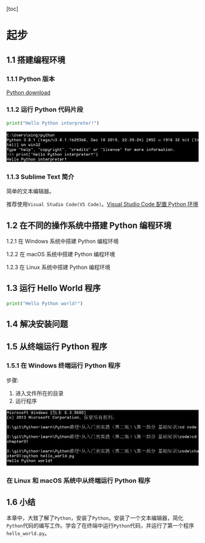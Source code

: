[toc]

# 起步

## 1.1 搭建编程环境

### 1.1.1 Python 版本

[Python download](https://www.python.org/downloads/)

### 1.1.2 运行 Python 代码片段

```python
print("Hello Python interpreter!")
```

<img src="./reference/chapter01/1.1.2Python代码片段.jpg"/>

### 1.1.3 Sublime Text 简介

简单的文本编辑器。

推荐使用`Visual Studio Code(VS Code)`。[Visual Studio Code 配置 Python 环境](https://blog.csdn.net/actionwind/article/details/104032418?spm=1001.2101.3001.6650.1&utm_medium=distribute.pc_relevant.none-task-blog-2%7Edefault%7ECTRLIST%7ERate-1-104032418-blog-114673705.235%5Ev28%5Epc_relevant_default_base1&depth_1-utm_source=distribute.pc_relevant.none-task-blog-2%7Edefault%7ECTRLIST%7ERate-1-104032418-blog-114673705.235%5Ev28%5Epc_relevant_default_base1&utm_relevant_index=2)

## 1.2 在不同的操作系统中搭建 Python 编程环境

1.2.1 在 Windows 系统中搭建 Python 编程环境

1.2.2 在 macOS 系统中搭建 Python 编程环境

1.2.3 在 Linux 系统中搭建 Python 编程环境

## 1.3 运行 Hello World 程序

```python
print("Hello Python world!")
```

## 1.4 解决安装问题

## 1.5 从终端运行 Python 程序

### 1.5.1 在 Windows 终端运行 Python 程序

步骤:

1. 进入文件所在的目录
2. 运行程序

<img src="./reference/chapter01/1.5.1在终端运行Python程序.jpg">

### 在 Linux 和 macOS 系统中从终端运行 Python 程序

## 1.6 小结

本章中，大致了解了`Python`，安装了`Python`。安装了一个文本编辑器，简化`Python`代码的编写工作。学会了在终端中运行`Python`代码，并运行了第一个程序`hello_world.py`。
